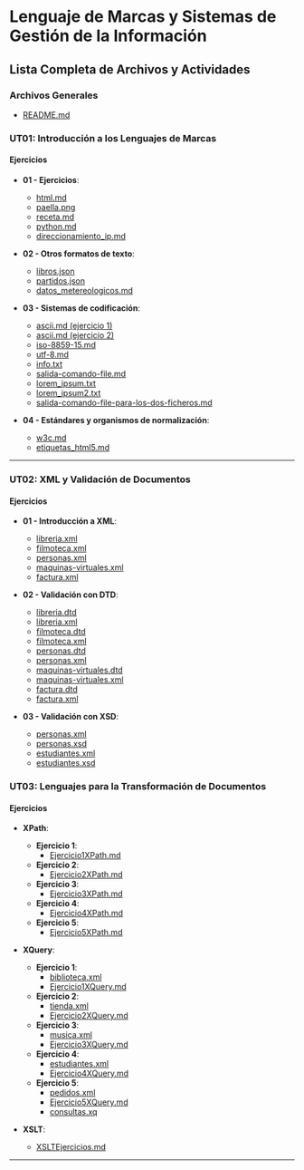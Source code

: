 # Lenguaje de Marcas y Sistemas de Gestión de la Información

## Lista Completa de Archivos y Actividades

### Archivos Generales
- [README.md](README.md)

### UT01: Introducción a los Lenguajes de Marcas

#### Ejercicios
- **01 - Ejercicios**:
  - [html.md](ut01-ejercicios/01-ejercicios/ejercicio01/html.md)
  - [paella.png](ut01-ejercicios/01-ejercicios/ejercicio02/paella.png)
  - [receta.md](ut01-ejercicios/01-ejercicios/ejercicio02/receta.md)
  - [python.md](ut01-ejercicios/01-ejercicios/ejercicio03/python.md)
  - [direccionamiento_ip.md](ut01-ejercicios/01-ejercicios/ejercicio04/direccionamiento_ip.md)

- **02 - Otros formatos de texto**:
  - [libros.json](ut01-ejercicios/02-otros-formatos-de-texto/ejercicio01/libros.json)
  - [partidos.json](ut01-ejercicios/02-otros-formatos-de-texto/ejercicio02/partidos.json)
  - [datos_metereologicos.md](ut01-ejercicios/02-otros-formatos-de-texto/ejercicio03/datos_metereologicos.md)

- **03 - Sistemas de codificación**:
  - [ascii.md (ejercicio 1)](ut01-ejercicios/03-sistemas-de-codificacion/ejercicio01/ascii.md)
  - [ascii.md (ejercicio 2)](ut01-ejercicios/03-sistemas-de-codificacion/ejercicio02/ascii.md)
  - [iso-8859-15.md](ut01-ejercicios/03-sistemas-de-codificacion/ejercicio03/iso-8859-15.md)
  - [utf-8.md](ut01-ejercicios/03-sistemas-de-codificacion/ejercicio04/utf-8.md)
  - [info.txt](ut01-ejercicios/03-sistemas-de-codificacion/ejercicio05/info.txt)
  - [salida-comando-file.md](ut01-ejercicios/03-sistemas-de-codificacion/ejercicio05/salida-comando-file.md)
  - [lorem_ipsum.txt](ut01-ejercicios/03-sistemas-de-codificacion/ejercicio06/lorem_ipsum.txt)
  - [lorem_ipsum2.txt](ut01-ejercicios/03-sistemas-de-codificacion/ejercicio06/lorem_ipsum2.txt)
  - [salida-comando-file-para-los-dos-ficheros.md](ut01-ejercicios/03-sistemas-de-codificacion/ejercicio06/salida-comando-file-para-los-dos-ficheros.md)

- **04 - Estándares y organismos de normalización**:
  - [w3c.md](ut01-ejercicios/04-estandares-y-organismos-de-normalizacion/ejercicio01/w3c.md)
  - [etiquetas_html5.md](ut01-ejercicios/04-estandares-y-organismos-de-normalizacion/ejercicio02/etiquetas_html5.md)

---

### UT02: XML y Validación de Documentos

#### Ejercicios
- **01 - Introducción a XML**:
  - [libreria.xml](ut02-ejercicios/01-introduccion-a-xml/ejercicio01/libreria.xml)
  - [filmoteca.xml](ut02-ejercicios/01-introduccion-a-xml/ejercicio02/filmoteca.xml)
  - [personas.xml](ut02-ejercicios/01-introduccion-a-xml/ejercicio03/personas.xml)
  - [maquinas-virtuales.xml](ut02-ejercicios/01-introduccion-a-xml/ejercicio04/maquinas-virtuales.xml)
  - [factura.xml](ut02-ejercicios/01-introduccion-a-xml/ejercicio05/factura.xml)

- **02 - Validación con DTD**:
  - [libreria.dtd](ut02-ejercicios/02-validacion-con-dtd/ejercicio01/libreria.dtd)
  - [libreria.xml](ut02-ejercicios/02-validacion-con-dtd/ejercicio01/libreria.xml)
  - [filmoteca.dtd](ut02-ejercicios/02-validacion-con-dtd/ejercicio02/filmoteca.dtd)
  - [filmoteca.xml](ut02-ejercicios/02-validacion-con-dtd/ejercicio02/filmoteca.xml)
  - [personas.dtd](ut02-ejercicios/02-validacion-con-dtd/ejercicio03/personas.dtd)
  - [personas.xml](ut02-ejercicios/02-validacion-con-dtd/ejercicio03/personas.xml)
  - [maquinas-virtuales.dtd](ut02-ejercicios/02-validacion-con-dtd/ejercicio04/maquinas-virtuales.dtd)
  - [maquinas-virtuales.xml](ut02-ejercicios/02-validacion-con-dtd/ejercicio04/maquinas-virtuales.xml)
  - [factura.dtd](ut02-ejercicios/02-validacion-con-dtd/ejercicio05/factura.dtd)
  - [factura.xml](ut02-ejercicios/02-validacion-con-dtd/ejercicio05/factura.xml)

- **03 - Validación con XSD**:
  - [personas.xml](ut02-ejercicios/03-validacion-con-xsd/ejercicio01/personas.xml)
  - [personas.xsd](ut02-ejercicios/03-validacion-con-xsd/ejercicio01/personas.xsd)
  - [estudiantes.xml](ut02-ejercicios/03-validacion-con-xsd/ejercicio02/estudiantes.xml)
  - [estudiantes.xsd](ut02-ejercicios/03-validacion-con-xsd/ejercicio02/estudiantes.xsd)

### UT03: Lenguajes para la Transformación de Documentos

#### Ejercicios

- **XPath**:
  - **Ejercicio 1**:
    - [Ejercicio1XPath.md](ut03-ejercicios/XPath/Ejercicio1/Ejercicio1XPath.md)
  - **Ejercicio 2**:
    - [Ejercicio2XPath.md](ut03-ejercicios/XPath/Ejercicio2/Ejercicio2XPath.md)
  - **Ejercicio 3**:
    - [Ejercicio3XPath.md](ut03-ejercicios/XPath/Ejercicio3/Ejercicio3XPath.md)
  - **Ejercicio 4**:
    - [Ejercicio4XPath.md](ut03-ejercicios/XPath/Ejercicio4/Ejercicio4XPath.md)
  - **Ejercicio 5**:
    - [Ejercicio5XPath.md](ut03-ejercicios/XPath/Ejercicio5/Ejercicio5XPath.md)

- **XQuery**:
  - **Ejercicio 1**:
    - [biblioteca.xml](ut03-ejercicios/XQuery/Ejercicio1/biblioteca.xml)
    - [Ejercicio1XQuery.md](ut03-ejercicios/XQuery/Ejercicio1/Ejercicio1XQuery.md)
  - **Ejercicio 2**:
    - [tienda.xml](ut03-ejercicios/XQuery/Ejercicio2/tienda.xml)
    - [Ejercicio2XQuery.md](ut03-ejercicios/XQuery/Ejercicio2/Ejercicio2XQuery.md)
  - **Ejercicio 3**:
    - [musica.xml](ut03-ejercicios/XQuery/Ejercicio3/musica.xml)
    - [Ejercicio3XQuery.md](ut03-ejercicios/XQuery/Ejercicio3/Ejercicio3XQuery.md)
  - **Ejercicio 4**:
    - [estudiantes.xml](ut03-ejercicios/XQuery/Ejercicio4/estudiantes.xml)
    - [Ejercicio4XQuery.md](ut03-ejercicios/XQuery/Ejercicio4/Ejercicio4XQuery.md)
  - **Ejercicio 5**:
    - [pedidos.xml](ut03-ejercicios/XQuery/Ejercicio5/pedidos.xml)
    - [Ejercicio5XQuery.md](ut03-ejercicios/XQuery/Ejercicio5/Ejercicio5XQuery.md)
    - [consultas.xq](ut03-ejercicios/XQuery/Ejercicio5/consultas.xq)

- **XSLT**:
  - [XSLTEjercicios.md](ut03-ejercicios/XSLT/XSLTEjercicios.md)

---
